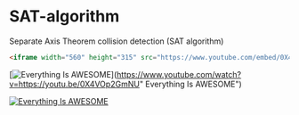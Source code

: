 # SAT-algorithm
Separate Axis Theorem collision detection (SAT algorithm)

```markdown
<iframe width="560" height="315" src="https://www.youtube.com/embed/0X4VOp2GmNU" frameborder="0" allow="accelerometer; autoplay; encrypted-media; gyroscope; picture-in-picture" allowfullscreen></iframe>
```
[![Everything Is AWESOME](https://img.youtube.com/vi/StTqXEQ2l-Y/0.jpg)](https://www.youtube.com/watch?v=https://youtu.be/0X4VOp2GmNU" Everything Is AWESOME")


[![Everything Is AWESOME](https://img.youtube.com/vi/StTqXEQ2l-Y/0.jpg)](https://www.youtube.com/watch?v=StTqXEQ2l-Y "Everything Is AWESOME")
